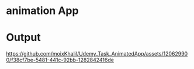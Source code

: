 # animation App
# Output

https://github.com/moixKhalil/Udemy_Task_AnimatedApp/assets/120629900/f38cf7be-5481-441c-92bb-1282842416de
